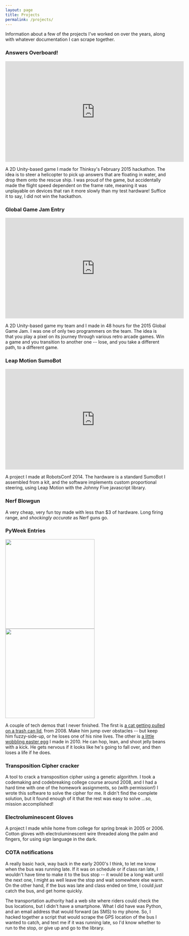 ```yaml
---
layout: page
title: Projects
permalink: /projects/
---
```


Information about a few of the projects I've worked on over the years, along
with whatever documentation I can scrape together.

### Answers Overboard!

<iframe width="560" height="315" src="https://www.youtube.com/embed/W5YpuRtqsj0" frameborder="0" allowfullscreen></iframe>

A 2D Unity-based game I made for Thinksy's February 2015 hackathon.  The idea
is to steer a helicopter to pick up answers that are floating in water, and
drop them onto the rescue ship.  I was proud of the game, but accidentally made
the flight speed dependent on the frame rate, meaning it was unplayable on
devices that ran it more slowly than my test hardware!  Suffice it to say, I
did not win the hackathon.

### Global Game Jam Entry

<iframe width="560" height="315" src="https://www.youtube.com/embed/FICBTcWW3s0" frameborder="0" allowfullscreen></iframe>

A 2D Unity-based game my team and I made in 48 hours for the 2015 Global Game
Jam.  I was one of only two programmers on the team.  The idea is that you play
a pixel on its journey through various retro arcade games.  Win a game and you
transition to another one -- lose, and you take a different path, to a
different game.

### Leap Motion SumoBot

<iframe width="560" height="315" src="https://www.youtube.com/embed/8q7y4OCPeJc" frameborder="0" allowfullscreen></iframe>

A project I made at RobotsConf 2014.  The hardware is a standard SumoBot I
assembled from a kit, and the software implements custom proportional steering,
using Leap Motion with the Johnny Five javascript library.

### Nerf Blowgun

A very cheap, very fun toy made with less than $3 of hardware.  Long firing
range, and *shockingly accurate* as Nerf guns go.

### PyWeek Entries

<img width="280" src="https://pyweek.org/media/dl/7/StreetSurf/final.png" />
<img width="280" src="https://pyweek.org/media/dl/10/SpareTime/EasterWobble.png" />

A couple of tech demos that I never finished. The first is [a cat getting
pulled on a trash can lid][street-surf], from 2008.  Make him jump over
obstacles -- but keep him fuzzy-side-up, or he loses one of his nine lives. The
other is [a little wobbling easter egg][easter-wobble] I made in 2010.  He can
hop, lean, and shoot jelly beans with a kick.  He gets nervous if it looks like
he's going to fall over, and then loses a life if he does.

### Transposition Cipher cracker

A tool to crack a transposition cipher using a genetic algorithm.  I took a
codemaking and codebreaking college course around 2008, and I had a hard time with one
of the homework assignments, so (with permission!) I wrote this software to
solve the cipher for me.  It didn't find the complete solution, but it found
enough of it that the rest was easy to solve ...so, mission accomplished!

### Electroluminescent Gloves

A project I made while home from college for spring break in 2005 or 2006.
Cotton gloves with electroluminescent wire threaded along the palm and fingers,
for using sign language in the dark.

### COTA notifications

A really basic hack, way back in the early 2000's I think, to let me know when
the bus was running late.  If it was on schedule or if class ran late, I
wouldn't have time to make it to the bus stop -- it would be a long wait until
the next one, I might as well leave the stop and wait somewhere else warm.  On
the other hand, if the bus was late and class ended on time, I could *just*
catch the bus, and get home quickly.

The transportation authority had a web site where riders could check the bus
locations, but I didn't have a smartphone.  What I did have was Python, and an
email address that would forward (as SMS) to my phone.  So, I hacked together a
script that would scrape the GPS location of the bus I wanted to catch, and
text me if it was running late, so I'd know whether to run to the stop, or give
up and go to the library.

[street-surf]:   https://pyweek.org/e/SpareTime/
[easter-wobble]: https://pyweek.org/e/StreetSurf/
